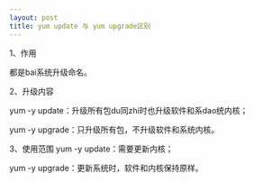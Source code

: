 ```yaml
---
layout: post
title: yum update 与 yum upgrade区别
---
```


1、作用

都是bai系统升级命名。

2、升级内容

yum -y update：升级所有包du同zhi时也升级软件和系dao统内核；

yum -y upgrade：只升级所有包，不升级软件和系统内核。

3、使用范围
yum -y update：需要更新内核；

yum -y upgrade：更新系统时，软件和内核保持原样。